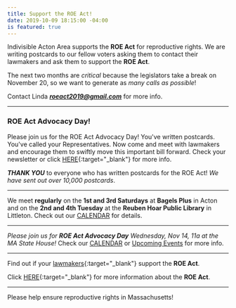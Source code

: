 ```yaml
---
title: Support the ROE Act!
date: 2019-10-09 18:15:00 -04:00
is featured: true
---
```


Indivisible Acton Area supports the **ROE Act** for reproductive rights.  We are writing postcards to our fellow voters asking them to contact their lawmakers and ask them to support the **ROE Act**.

The next two months are *critical* because the legislators take a break on November 20, so we want to generate as *many calls as possible*!

Contact Linda ***roeact2019@gmail.com*** for more info.

---

### ROE Act Advocacy Day!

Please join us for the ROE Act Advocacy Day!  You've written postcards. You've called your Representatives. Now come and meet with lawmakers and encourage them to swiftly move this important bill forward. Check your newsletter or click [HERE](https://www.facebook.com/events/2252709184837527/){:target="_blank"} for more info.  

***THANK YOU*** to everyone who has written postcards for the ROE Act! *We have sent out over 10,000 postcards*.

---

We meet **regularly** on the **1st and 3rd Saturdays** at **Bagels Plus** in Acton and on the **2nd and 4th Tuesday** at the **Reuben Hoar Public Library** in Littleton.  Check out our [CALENDAR](http://www.indivisibleacton.org/calendar.html) for details.

---

*Please join us for **ROE Act Advocacy Day** Wednesday, Nov 14, 11a at the MA State House!*  Check our [CALENDAR](http://www.indivisibleacton.org/calendar.html) or [Upcoming Events](http://www.indivisibleacton.org/events/upcoming-events.html) for more info.

---

Find out if your [lawmakers](https://www.plannedparenthoodaction.org/planned-parenthood-advocacy-fund-massachusetts-inc/issues/roe-act/roe-act-cosponsors){:target="_blank"} support the **ROE Act**.

Click [HERE](https://www.plannedparenthoodaction.org/planned-parenthood-advocacy-fund-massachusetts-inc/issues/roe-act){:target="_blank"} for more information about the **ROE Act**.

---

Please help ensure reproductive rights in Massachusetts!